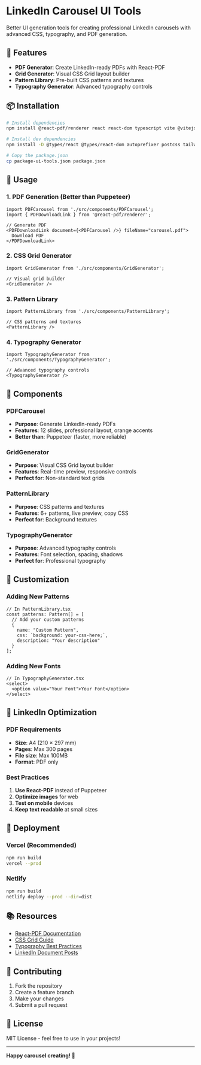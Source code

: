 # LinkedIn Carousel UI Tools

Better UI generation tools for creating professional LinkedIn carousels with advanced CSS, typography, and PDF generation.

## 🚀 Features

- **PDF Generator**: Create LinkedIn-ready PDFs with React-PDF
- **Grid Generator**: Visual CSS Grid layout builder
- **Pattern Library**: Pre-built CSS patterns and textures
- **Typography Generator**: Advanced typography controls

## 📦 Installation

```bash
# Install dependencies
npm install @react-pdf/renderer react react-dom typescript vite @vitejs/plugin-react

# Install dev dependencies
npm install -D @types/react @types/react-dom autoprefixer postcss tailwindcss

# Copy the package.json
cp package-ui-tools.json package.json
```

## 🎯 Usage

### 1. PDF Generation (Better than Puppeteer)
```tsx
import PDFCarousel from './src/components/PDFCarousel';
import { PDFDownloadLink } from '@react-pdf/renderer';

// Generate PDF
<PDFDownloadLink document={<PDFCarousel />} fileName="carousel.pdf">
  Download PDF
</PDFDownloadLink>
```

### 2. CSS Grid Generator
```tsx
import GridGenerator from './src/components/GridGenerator';

// Visual grid builder
<GridGenerator />
```

### 3. Pattern Library
```tsx
import PatternLibrary from './src/components/PatternLibrary';

// CSS patterns and textures
<PatternLibrary />
```

### 4. Typography Generator
```tsx
import TypographyGenerator from './src/components/TypographyGenerator';

// Advanced typography controls
<TypographyGenerator />
```

## 🎨 Components

### PDFCarousel
- **Purpose**: Generate LinkedIn-ready PDFs
- **Features**: 12 slides, professional layout, orange accents
- **Better than**: Puppeteer (faster, more reliable)

### GridGenerator
- **Purpose**: Visual CSS Grid layout builder
- **Features**: Real-time preview, responsive controls
- **Perfect for**: Non-standard text grids

### PatternLibrary
- **Purpose**: CSS patterns and textures
- **Features**: 6+ patterns, live preview, copy CSS
- **Perfect for**: Background textures

### TypographyGenerator
- **Purpose**: Advanced typography controls
- **Features**: Font selection, spacing, shadows
- **Perfect for**: Professional typography

## 🔧 Customization

### Adding New Patterns
```tsx
// In PatternLibrary.tsx
const patterns: Pattern[] = [
  // Add your custom patterns
  {
    name: "Custom Pattern",
    css: `background: your-css-here;`,
    description: "Your description"
  }
];
```

### Adding New Fonts
```tsx
// In TypographyGenerator.tsx
<select>
  <option value="Your Font">Your Font</option>
</select>
```

## 📱 LinkedIn Optimization

### PDF Requirements
- **Size**: A4 (210 × 297 mm)
- **Pages**: Max 300 pages
- **File size**: Max 100MB
- **Format**: PDF only

### Best Practices
1. **Use React-PDF** instead of Puppeteer
2. **Optimize images** for web
3. **Test on mobile** devices
4. **Keep text readable** at small sizes

## 🚀 Deployment

### Vercel (Recommended)
```bash
npm run build
vercel --prod
```

### Netlify
```bash
npm run build
netlify deploy --prod --dir=dist
```

## 📚 Resources

- [React-PDF Documentation](https://react-pdf.org/)
- [CSS Grid Guide](https://css-tricks.com/snippets/css/complete-guide-grid/)
- [Typography Best Practices](https://type-scale.com/)
- [LinkedIn Document Posts](https://www.linkedin.com/help/linkedin/answer/98734)

## 🤝 Contributing

1. Fork the repository
2. Create a feature branch
3. Make your changes
4. Submit a pull request

## 📄 License

MIT License - feel free to use in your projects!

---

**Happy carousel creating! 🎠**




